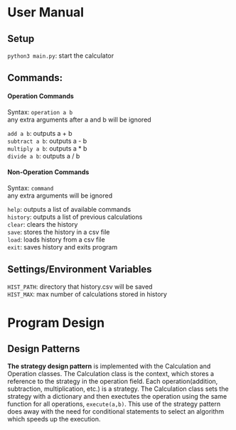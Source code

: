 # User Manual
## Setup
`python3 main.py`: start the calculator<br>
## Commands:
#### Operation Commands
Syntax: `operation a b`<br>
any extra arguments after a and b will be ignored

`add a b`: outputs a + b<br>
`subtract a b`: outputs a - b<br>
`multiply a b`: outputs a * b<br>
`divide a b`: outputs a / b<br>

#### Non-Operation Commands
Syntax: `command`<br>
any extra arguments will be ignored

`help`: outputs a list of available commands<br>
`history`: outputs a list of previous calculations<br>
`clear`: clears the history<br>
`save`: stores the history in a csv file<br>
`load`: loads history from a csv file<br>
`exit`: saves history and exits program<br>

## Settings/Environment Variables
`HIST_PATH`: directory that history.csv will be saved<br>
`HIST_MAX`: max number of calculations stored in history<br>

# Program Design
## Design Patterns
**The strategy design pattern** is implemented with the Calculation and Operation classes. The Calculation class is the context, which stores a reference to the strategy in the operation field. Each operation(addition, subtraction, multiplication, etc.) is a strategy. The Calculation class sets the strategy with a dictionary and then exectutes the operation using the same function for all operations, `execute(a,b)`. This use of the strategy pattern does away with the need for conditional statements to select an algorithm which speeds up the execution.<br>


